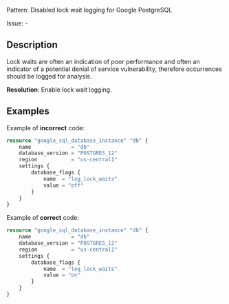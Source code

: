 Pattern: Disabled lock wait logging for Google PostgreSQL

Issue: -

## Description

Lock waits are often an indication of poor performance and often an indicator of a potential denial of service vulnerability, therefore occurrences should be logged for analysis.

**Resolution**: Enable lock wait logging.

## Examples

Example of **incorrect** code:

```terraform
resource "google_sql_database_instance" "db" {
	name             = "db"
	database_version = "POSTGRES_12"
	region           = "us-central1"
	settings {
		database_flags {
			name  = "log_lock_waits"
			value = "off"
		}
	}
}
```

Example of **correct** code:

```terraform
resource "google_sql_database_instance" "db" {
	name             = "db"
	database_version = "POSTGRES_12"
	region           = "us-central1"
	settings {
		database_flags {
			name  = "log_lock_waits"
			value = "on"
		}
	}
}
```